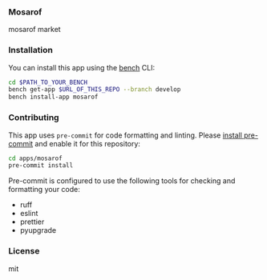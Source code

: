 ### Mosarof

mosarof market

### Installation

You can install this app using the [bench](https://github.com/frappe/bench) CLI:

```bash
cd $PATH_TO_YOUR_BENCH
bench get-app $URL_OF_THIS_REPO --branch develop
bench install-app mosarof
```

### Contributing

This app uses `pre-commit` for code formatting and linting. Please [install pre-commit](https://pre-commit.com/#installation) and enable it for this repository:

```bash
cd apps/mosarof
pre-commit install
```

Pre-commit is configured to use the following tools for checking and formatting your code:

- ruff
- eslint
- prettier
- pyupgrade

### License

mit
